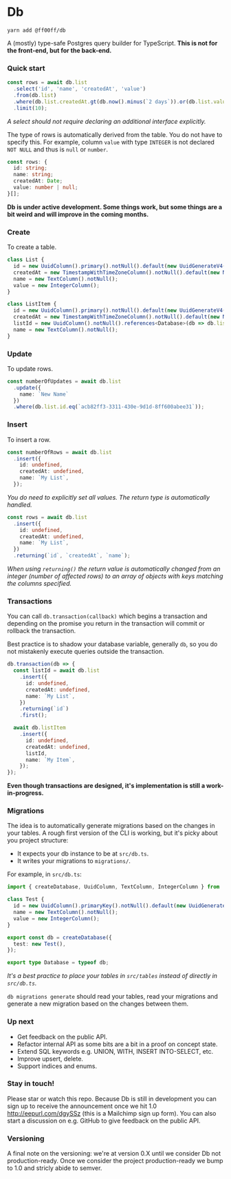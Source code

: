 # Db

```
yarn add @ff00ff/db
```

A (mostly) type-safe Postgres query builder for TypeScript. **This is not for the front-end, but for the back-end.**

### Quick start
```ts
const rows = await db.list
  .select('id', 'name', 'createdAt', 'value')
  .from(db.list)
  .where(db.list.createdAt.gt(db.now().minus(`2 days`)).or(db.list.value.eq(0)))
  .limit(10);
```
_A select should not require declaring an additional interface explicitly._

The type of rows is automatically derived from the table. You do not have to specify this. For example, column `value` with type `INTEGER` is not declared `NOT NULL` and thus is `null` or `number`.
```ts
const rows: {
  id: string;
  name: string;
  createdAt: Date;
  value: number | null;
}[];
```

**Db is under active development. Some things work, but some things are a bit weird and will improve in the coming months.**

### Create

To create a table.

```ts
class List {
  id = new UuidColumn().primary().notNull().default(new UuidGenerateV4());
  createdAt = new TimestampWithTimeZoneColumn().notNull().default(new Now());
  name = new TextColumn().notNull();
  value = new IntegerColumn();
}

class ListItem {
  id = new UuidColumn().primary().notNull().default(new UuidGenerateV4());
  createdAt = new TimestampWithTimeZoneColumn().notNull().default(new Now());
  listId = new UuidColumn().notNull().references<Database>(db => db.list.id);
  name = new TextColumn().notNull();
}
```

### Update

To update rows.

```ts
const numberOfUpdates = await db.list
  .update({
    name: `New Name`
  })
  .where(db.list.id.eq(`acb82ff3-3311-430e-9d1d-8ff600abee31`));
```

### Insert

To insert a row.

```ts
const numberOfRows = await db.list
  .insert({
    id: undefined,
    createdAt: undefined,
    name: `My List`,
  });
```
_You do need to explicitly set all values. The return type is automatically handled._

```ts
const rows = await db.list
  .insert({
    id: undefined,
    createdAt: undefined,
    name: `My List`,
  })
  .returning(`id`, `createdAt`, `name`);
```
_When using `returning()` the return value is automatically changed from an integer (number of affected rows) to an array of objects with keys matching the columns specified._

### Transactions

You can call `db.transaction(callback)` which begins a transaction and depending on the promise you return in the transaction will commit or rollback the transaction.

Best practice is to shadow your database variable, generally `db`, so you do not mistakenly execute queries outside the transaction.

```ts
db.transaction(db => {
  const listId = await db.list
    .insert({
      id: undefined,
      createdAt: undefined,
      name: `My List`,
    })
    .returning(`id`)
    .first();

  await db.listItem
    .insert({
      id: undefined,
      createdAt: undefined,
      listId,
      name: `My Item`,
    });
});
```
__Even though transactions are designed, it's implementation is still a work-in-progress.__

### Migrations

The idea is to automatically generate migrations based on the changes in your tables. A rough first version of the CLI is working, but it's picky about you project structure:

- It expects your db instance to be at `src/db.ts`.
- It writes your migrations to `migrations/`.

For example, in `src/db.ts`:

```ts
import { createDatabase, UuidColumn, TextColumn, IntegerColumn } from '@ff00ff/db';

class Test {
  id = new UuidColumn().primaryKey().notNull().default(new UuidGenerateV4());
  name = new TextColumn().notNull();
  value = new IntegerColumn();
}

export const db = createDatabase({
  test: new Test(),
});

export type Database = typeof db;
```
_It's a best practice to place your tables in `src/tables` instead of directly in `src/db.ts`._

`db migrations generate` should read your tables, read your migrations and generate a new migration based on the changes between them.

### Up next

- Get feedback on the public API.
- Refactor internal API as some bits are a bit in a proof on concept state.
- Extend SQL keywords e.g. UNION, WITH, INSERT INTO-SELECT, etc.
- Improve upsert, delete.
- Support indices and enums.

### Stay in touch!

Please star or watch this repo. Because Db is still in development you can sign up to receive the announcement once we hit 1.0 http://eepurl.com/dgySSz (this is a Mailchimp sign up form). You can also start a discussion on e.g. GitHub to give feedback on the public API.

### Versioning

A final note on the versioning: we're at version 0.X until we consider Db not production-ready. Once we consider the project production-ready we bump to 1.0 and stricly abide to semver.
